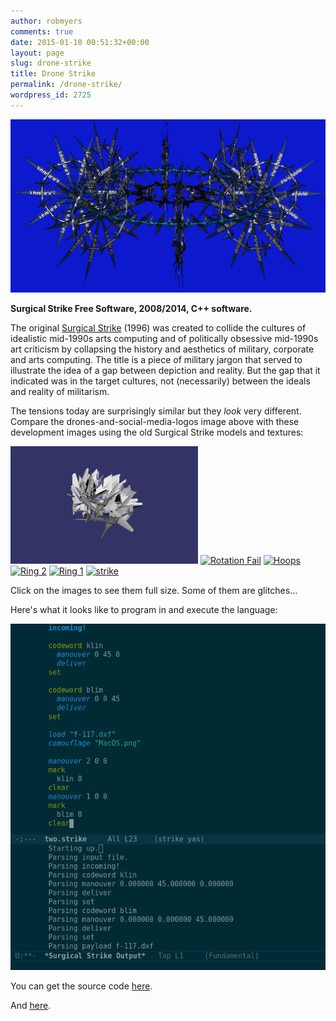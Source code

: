 ```yaml
---
author: robmyers
comments: true
date: 2015-01-10 00:51:32+00:00
layout: page
slug: drone-strike
title: Drone Strike
permalink: /drone-strike/
wordpress_id: 2725
---
```


[![Screenshot from 2014-04-10 23:12:11](/assets/2015/01/Screenshot-from-2014-04-10-231211.png)](/assets/2015/01/Screenshot-from-2014-04-10-231211.png)

**Surgical Strike Free Software, 2008/2014, C++ software.**

The original [Surgical Strike](/surgical-strike/) (1996) was created to collide the cultures of idealistic mid-1990s arts computing and of politically obsessive mid-1990s art criticism by collapsing the history and aesthetics of military, corporate and arts computing. The title is a piece of military jargon that served to illustrate the idea of a gap between depiction and reality. But the gap that it indicated was in the target cultures, not (necessarily) between the ideals and reality of militarism.

The tensions today are surprisingly similar but they _look_ very different. Compare the drones-and-social-media-logos image above with these development images using the old Surgical Strike models and textures:

[![Screenshot from 2014-03-20 00:24:41](/assets/2015/01/Screenshot-from-2014-03-20-002441-300x188.png)](/assets/2015/01/Screenshot-from-2014-03-20-002441.png) [ ![Rotation Fail](/assets/2014/03/Screenshot-from-2014-03-23-162438-300x187.png)](/assets/2014/03/Screenshot-from-2014-03-23-162438.png) [![Hoops](/assets/2014/03/Screenshot-from-2014-03-24-150654-300x187.png)](/assets/2014/03/Screenshot-from-2014-03-24-150654.png) [![Ring 2](/assets/2014/03/Screenshot-from-2014-03-22-002841-300x187.png)](/assets/2014/03/Screenshot-from-2014-03-22-002841.png) [![Ring 1](/assets/2014/03/Screenshot-from-2014-03-22-002903-300x187.png)](/assets/2014/03/Screenshot-from-2014-03-22-002903.png) [![strike](/assets/2014/03/strike-300x187.png)](/assets/2014/03/strike.png)

Click on the images to see them full size. Some of them are glitches...

Here's what it looks like to program in and execute the language:

[![strike-mode](/assets/2014/03/strike-mode.png)](/assets/2014/03/strike-mode.png)

You can get the source code [here](https://gitorious.org/robmyers/surgical_strike/).

And [here](https://github.com/robmyers/surgical_strike/).
